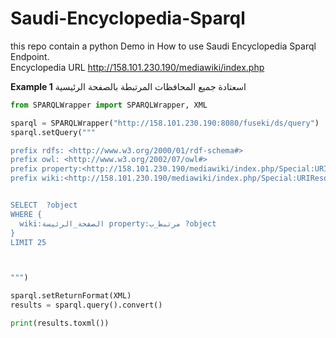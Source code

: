 # Saudi-Encyclopedia-Sparql

this repo contain a python Demo in How to use Saudi Encyclopedia Sparql Endpoint.</br>
Encyclopedia URL http://158.101.230.190/mediawiki/index.php

**Example 1** 
اسعتادة جميع المحافظات المرتبطة بالصفحة الرئيسية

```python
from SPARQLWrapper import SPARQLWrapper, XML

sparql = SPARQLWrapper("http://158.101.230.190:8080/fuseki/ds/query")
sparql.setQuery("""

prefix rdfs: <http://www.w3.org/2000/01/rdf-schema#>
prefix owl: <http://www.w3.org/2002/07/owl#>
prefix property:<http://158.101.230.190/mediawiki/index.php/Special:URIResolver/Property-3A>
prefix wiki:<http://158.101.230.190/mediawiki/index.php/Special:URIResolver/>


SELECT  ?object
WHERE {
  wiki:الصفحة_الرئيسة property:مرتبط_ب ?object
}
LIMIT 25



""")

sparql.setReturnFormat(XML)
results = sparql.query().convert()

print(results.toxml())
```
